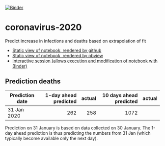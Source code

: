 [![Binder](https://mybinder.org/badge_logo.svg)](https://mybinder.org/v2/gh/fangohr/coronavirus-2020/master?filepath=model.ipynb)

# coronavirus-2020
Predict increase in infections and deaths based on extrapolation of fit

- [Static view of notebook, rendered by github](model.ipynb)
- [Static view of notebook, rendered by nbview](https://nbviewer.jupyter.org/github/fangohr/coronavirus-2020/blob/master/model.ipynb)
- [Interactive session (allows execution and modification of notebook with Binder)](https://mybinder.org/v2/gh/fangohr/coronavirus-2020/master?filepath=model.ipynb)

## Prediction deaths

| Prediction date | 1-day ahead predicted | actual | 10 days ahead predicted | actual        |
| --------------- | ---------------------:| ------:|------------------------:|--------------:|
| 31 Jan 2020     | 262                   | 258    | 1072                    |               |

Prediction on 31 January is based on data collected on 30 January. The 1-day ahead prediction is thus predicting 
the numbers from 31 Jan (which typically become available only the next day).


